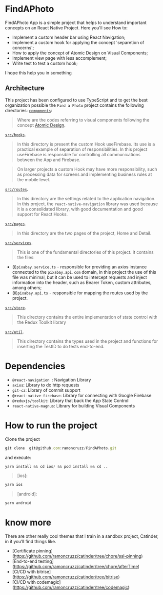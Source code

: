 # FindAPhoto

FindAPhoto App is a simple project that helps to understand important concepts on an React Native Project. Here you'll see How to:

- Implement a custom header bar using React Navigation;
- Implement a custom hook for applying the concept 'separetion of concerns';
- How to apply the concept of Atomic Design on Visual Components;
- Implement view page with less accomplement;
- Write test to test a custom hook;

I hope this help you in something

## Architecture

This project has been configured to use TypeScript and to get the best organization possible the `Find a Photo` project contains the following directories:
[`components`](./components):

> Where are the codes referring to visual components following the concept [Atomic Design](https://atomicdesign.bradfrost.com/chapter-2/).

[`src/hooks`](./src/hooks).

> In this directory is present the custom Hook useFirebase. Its use is a practical example of separation of responsibilities. In this project useFirebase is responsible for controlling all communications between the App and Firebase.

> On larger projects a custom Hook may have more responsibility, such as processing data for screens and implementing business rules at the mobile level.

[`src/routes`](./src/routes).

> In this directory are the settings related to the application navigation. In this project, the `react-native-navigation` library was used because it is a consolidated library, with good documentation and good support for React Hooks.

[`src/pages`](./src/pages).

> In this directory are the two pages of the project, Home and Detail.

[`src/services`](./src/services).

> This is one of the fundamental directories of this project. It contains the files:

- (i)`pixabay.service.ts` - responsible for providing an axios instance connected to the `pixabay.api.com` domain, in this project the use of this file was minimal, but it can be used to intercept requests and inject information into the header, such as Bearer Token, custom attributes, among others;
- (ii)`pixabay.api.ts` - responsible for mapping the routes used by the project.

[`src/store`](./src/store).

> This directory contains the entire implementation of state control with the Redux Toolkit library

[`src/util`](./src/util).

> This directory contains the types used in the project and functions for inserting the TestID to do tests end-to-end.

# Dependencies

- `@react-navigation `: Navigation Library
- `axios`: Library to do http requests
- `git-cz`: Library of commit support
- `@react-native-firebase`: Library for connecting with Google Firebase
- `@reduxjs/toolkit`: Library that back the App State Control
- `react-native-magnus`: Library for building Visual Components

# How to run the project

Clone the project

```js
git clone  git@github.com:ramoncruzz/FindAPhoto.git
```

and execute:

```js
yarn install && cd ios/ && pod install && cd ..
```

> [ios]:

```js
yarn ios
```

> [android]:

```js
yarn android
```

# know more

There are other really cool themes that I train in a sandbox project, Catinder, in it you'll find things like.

- [Certificate pinning] (https://github.com/ramoncruzz/catinder/tree/chore/ssl-pinning)
- [End-to-end testing] (https://github.com/ramoncruzz/catinder/tree/chore/afterTime)
- [CI/CD with bitrise] (https://github.com/ramoncruzz/catinder/tree/bitrise)
- [CI/CD with codemagic] (https://github.com/ramoncruzz/catinder/tree/codemagic)
